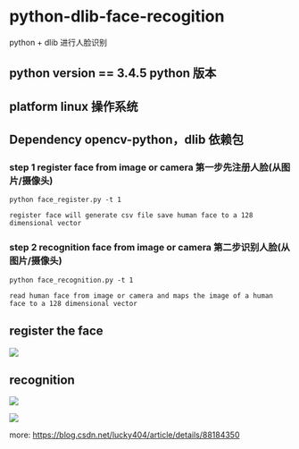 # python-dlib-face-recogition
python + dlib 进行人脸识别

## python version == 3.4.5 python 版本

## platform linux 操作系统

## Dependency opencv-python，dlib 依赖包


### step 1 register face from image or camera 第一步先注册人脸(从图片/摄像头)
    python face_register.py -t 1
    
    register face will generate csv file save human face to a 128 dimensional vector

### step 2 recognition face from image or camera 第二步识别人脸(从图片/摄像头)
    python face_recognition.py -t 1
    
    read human face from image or camera and maps the image of a human face to a 128 dimensional vector
    
 ## register the face
 ![](https://github.com/pythondever/python-dlib-face-recogition/blob/master/cv/data/faces/harden1.jpeg)
 
 ## recognition 
 
 ![](https://github.com/pythondever/python-dlib-face-recogition/blob/master/cv/data/faces/cmp1.png)
 
 ![](https://github.com/pythondever/python-dlib-face-recogition/blob/master/cv/data/faces/cmp2.png)
 
    
    
more: https://blog.csdn.net/lucky404/article/details/88184350
